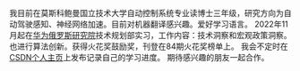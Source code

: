我目前在莫斯科鲍曼国立技术大学自动控制系统专业读博士三年级，研究方向为自动驾驶感知、神经网络加速。目前对机器翻译感兴趣。爱好学习语言。
2022年11月起在[华为俄罗斯研究院](https://career.huawei.ru/rri/)技术规划部实习，工作内容：技术洞察和宏观政策洞察。也进行算法创新。获得火花奖鼓励奖，刊登在84期火花奖榜单上。
我会不定时在[CSDN个人主页](https://blog.csdn.net/qq_45934039?spm=1011.2266.3001.5343)上发布记录自己的学习进度。
期待感兴趣的朋友一起合作。
